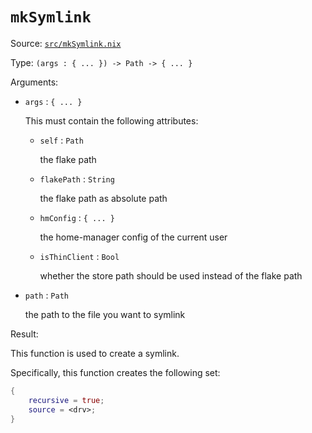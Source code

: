 # `mkSymlink`

Source: [`src/mkSymlink.nix`](https://github.com/anders130/modulix/blob/master/src/mkSymlink.nix)

Type: `(args : { ... }) -> Path -> { ... }`

Arguments:

- `args` : `{ ... }`

  This must contain the following attributes:

  - `self` : `Path`

    the flake path

  - `flakePath` : `String`

    the flake path as absolute path

  - `hmConfig` : `{ ... }`

    the home-manager config of the current user

  - `isThinClient` : `Bool`

    whether the store path should be used instead of the flake path

- `path` : `Path`

  the path to the file you want to symlink

Result:

This function is used to create a symlink.

Specifically, this function creates the following set:

```nix
{
    recursive = true;
    source = <drv>;
}
```
